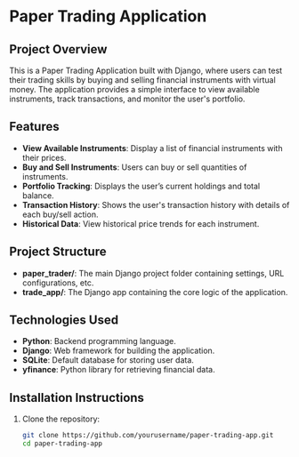 # Paper Trading Application

## Project Overview
This is a Paper Trading Application built with Django, where users can test their trading skills by buying and selling financial instruments with virtual money. The application provides a simple interface to view available instruments, track transactions, and monitor the user's portfolio.

## Features
- **View Available Instruments**: Display a list of financial instruments with their prices.
- **Buy and Sell Instruments**: Users can buy or sell quantities of instruments.
- **Portfolio Tracking**: Displays the user’s current holdings and total balance.
- **Transaction History**: Shows the user's transaction history with details of each buy/sell action.
- **Historical Data**: View historical price trends for each instrument.

## Project Structure
- **paper_trader/**: The main Django project folder containing settings, URL configurations, etc.
- **trade_app/**: The Django app containing the core logic of the application.

## Technologies Used
- **Python**: Backend programming language.
- **Django**: Web framework for building the application.
- **SQLite**: Default database for storing user data.
- **yfinance**: Python library for retrieving financial data.

## Installation Instructions
1. Clone the repository:
   ```bash
   git clone https://github.com/yourusername/paper-trading-app.git
   cd paper-trading-app
